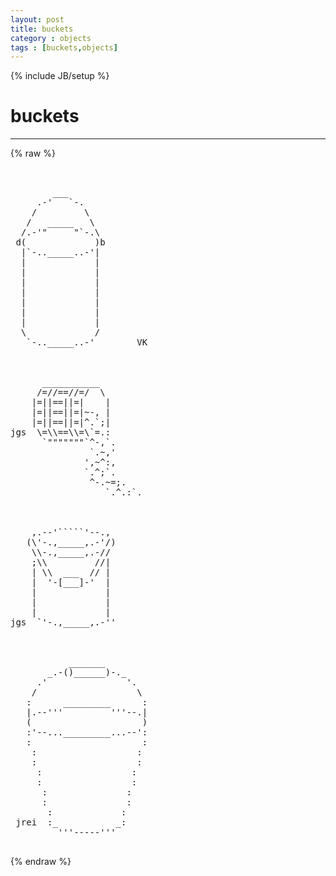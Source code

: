 ```yaml
---
layout: post
title: buckets
category : objects
tags : [buckets,objects]
---
```

{% include JB/setup %}
# buckets
---
{% raw %}
<pre>


        ___
     .-&#039;   `-.
    /         \
   /   _____   \
  /.-&#039;&quot;     &quot;`-.\
 d(             )b
  |`-.._____..-&#039;|
  |             |
  |             |
  |             |
  |             |
  |             |
  |             |
  |             |
  \             /
   `-.._____..-&#039;        VK



      ___________
     /=//==//=/  \
    |=||==||=|    |
    |=||==||=|~-, |
    |=||==||=|^.`;|
jgs  \=\\==\\=\`=.:
      `&quot;&quot;&quot;&quot;&quot;&quot;&quot;`^-,`.
               `.~,&#039;
              &#039;,~^:,
              `.^;`.
               ^-.~=;.
                  `.^.:`.



    ,.--&#039;`````&#039;--.,
   (\&#039;-.,_____,.-&#039;/)
    \\-.,_____,.-//
    ;\\         //|
    | \\  ___  // |
    |  &#039;-[___]-&#039;  |
    |             |
    |             |
    |             |
jgs  `&#039;-.,_____,.-&#039;&#039;



           _______
       _.-()______)-._
     .&#039;               &#039;.
    /                   \
   :      _________      :
   |.--&#039;&#039;&#039;         &#039;&#039;&#039;--.|
   (                     )
   :&#039;--..._________...--&#039;:
   :                     :
    :                   :
    :                   :
     :                 :
     :                 :
      :               :
      :               :
       :             :
 jrei  :_           _:
         &#039;&#039;&#039;-----&#039;&#039;&#039;
 </pre>
{% endraw %}

